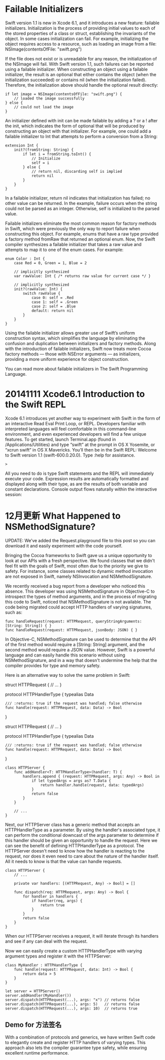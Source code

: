 # Failable Initializers

Swift version 1.1 is new in Xcode 6.1, and it introduces a new feature: failable initializers. Initialization is the process of providing initial values to each of the stored properties of a class or struct, establishing the invariants of the object. In some cases initialization can fail. For example, initializing the object requires access to a resource, such as loading an image from a file:  NSImage(contentsOfFile: "swift.png")

If the file does not exist or is unreadable for any reason, the initialization of the NSImage will fail. With Swift version 1.1, such failures can be reported using a failable initializer. When constructing an object using a failable initializer, the result is an optional that either contains the object (when the initialization succeeded) or contains nil (when the initialization failed). Therefore, the initialization above should handle the optional result directly:

```
if let image = NSImage(contentsOfFile: "swift.png") {
	// loaded the image successfully
} else {
	// could not load the image
}
```

An initializer defined with init can be made failable by adding a ? or a ! after the init, which indicates the form of optional that will be produced by constructing an object with that initializer. For example, one could add a failable initializer to Int that attempts to perform a conversion from a String:
```
extension Int {
	init?(fromString: String) { 
		if let i = fromString.toInt() {
			// Initialize
			self = i
		} else { 
			// return nil, discarding self is implied
			return nil
		}
	}
}
```

In a failable initializer, return nil indicates that initialization has failed; no other value can be returned. In the example, failure occurs when the string could not be parsed as an integer. Otherwise, self is initialized to the parsed value.

Failable initializers eliminate the most common reason for factory methods in Swift, which were previously the only way to report failure when constructing this object. For example, enums that have a raw type provided a factory method fromRaw that returned an optional enum. Now, the Swift compiler synthesizes a failable initializer that takes a raw value and attempts to map it to one of the enum cases. For example:
```
enum Color : Int {
	case Red = 0, Green = 1, Blue = 2

	// implicitly synthesized
	var rawValue: Int { /* returns raw value for current case */ }

	// implicitly synthesized
	init?(rawValue: Int) {
		switch rawValue { 
			case 0: self = .Red
			case 1: self = .Green
			case 2: self = .Blue
			default: return nil
		}
	}
}
```

Using the failable initializer allows greater use of Swift’s uniform construction syntax, which simplifies the language by eliminating the confusion and duplication between initializers and factory methods. Along with the introduction of failable initializers, Swift now treats more Cocoa factory methods — those with NSError arguments — as initializers, providing a more uniform experience for object construction.

You can read more about failable initializers in The Swift Programming Language.



# 20141111 Xcode6.1 Introduction to the Swift REPL
Xcode 6.1 introduces yet another way to experiment with Swift in the form of an interactive Read Eval Print Loop, or REPL. Developers familiar with interpreted languages will feel comfortable in this command-line environment, and even experienced developers will find a few unique features. To get started, launch Terminal.app (found in /Applications/Utilities) and type “swift” at the prompt in OS X Yosemite, or “xcrun swift” in OS X Mavericks. You’ll then be in the Swift REPL:
Welcome to Swift version 1.1 (swift-600.0.20.0). Type :help for assistance.
```
>
```

All you need to do is type Swift statements and the REPL will immediately execute your code. Expression results are automatically formatted and displayed along with their type, as are the results of both variable and constant declarations. Console output flows naturally within the interactive session:


# 12月更新 What Happened to NSMethodSignature?
UPDATE: We’ve added the Request.playground file to this post so you can download it and easily experiment with the code yourself.

Bringing the Cocoa frameworks to Swift gave us a unique opportunity to look at our APIs with a fresh perspective. We found classes that we didn't feel fit with the goals of Swift, most often due to the priority we give to safety. For instance, some classes related to dynamic method invocation are not exposed in Swift, namely NSInvocation and NSMethodSignature.

We recently received a bug report from a developer who noticed this absence. This developer was using NSMethodSignature in Objective-C to introspect the types of method arguments, and in the process of migrating this code to Swift, noticed that NSMethodSignature is not available. The code being migrated could accept HTTP handlers of varying signatures, such as:

```
func handleRequest(request: HTTPRequest, queryStringArguments: [String: String]) { }
func handleRequest(request: HTTPRequest, jsonBody: JSON) { }
```

In Objective-C, NSMethodSignature can be used to determine that the API of the first method would require a [String: String] argument, and the second method would require a JSON value. However, Swift is a powerful language and can easily handle this scenario without using NSMethodSignature, and in a way that doesn't undermine the help that the compiler provides for type and memory safety.

Here is an alternative way to solve the same problem in Swift:

struct HTTPRequest {
	// ...
}

protocol HTTPHandlerType {
	typealias Data

	/// :returns: true if the request was handled; false otherwise
	func handle(request: HTTPRequest, data: Data) -> Bool
}


struct HTTPRequest {
	// ...
}

protocol HTTPHandlerType {
	typealias Data

	/// :returns: true if the request was handled; false otherwise
	func handle(request: HTTPRequest, data: Data) -> Bool
}

```
class HTTPServer {
	func addHandler<T: HTTPHandlerType>(handler: T) {
		handlers.append { (request: HTTPRequest, args: Any) -> Bool in
			if let typedArgs = args as? T.Data {
				return handler.handle(request, data: typedArgs)
			}
			return false
		}
	}

	// ...
}
```


Next, our HTTPServer class has a generic method that accepts an HTTPHandlerType as a parameter. By using the handler's associated type, it can perform the conditional downcast of the args parameter to determine if this handler should be given an opportunity to handle the request. Here we can see the benefit of defining HTTPHandlerType as a protocol. The HTTPServer doesn't need to know how the handler is reacting to the request, nor does it even need to care about the nature of the handler itself. All it needs to know is that the value can handle requests.

```
class HTTPServer {
	// ...

	private var handlers: [(HTTPRequest, Any) -> Bool] = []

	func dispatch(req: HTTPRequest, args: Any) -> Bool {
		for handler in handlers {
			if handler(req, args) {
				return true
			}
		}
		return false
	}
}
```

When our HTTPServer receives a request, it will iterate through its handlers and see if any can deal with the request.

Now we can easily create a custom HTTPHandlerType with varying argument types and register it with the HTTPServer:

```
class MyHandler : HTTPHandlerType {
	func handle(request: HTTPRequest, data: Int) -> Bool {
		return data > 5
	}
}

let server = HTTPServer()
server.addHandler(MyHandler())
server.dispatch(HTTPRequest(...), args: "x") // returns false
server.dispatch(HTTPRequest(...), args: 5)   // returns false
server.dispatch(HTTPRequest(...), args: 10)  // returns true
```

## Demo for 方法签名
With a combination of protocols and generics, we have written Swift code to elegantly create and register HTTP handlers of varying types. This approach also lets the compiler guarantee type safety, while ensuring excellent runtime performance.
